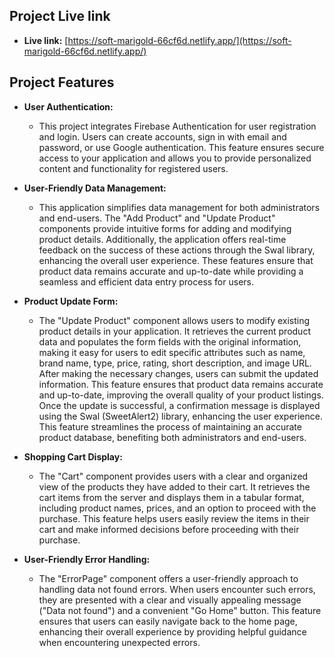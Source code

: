 ## Project Live link
- **Live link:** [https://soft-marigold-66cf6d.netlify.app/](https://soft-marigold-66cf6d.netlify.app/)



## Project Features

- **User Authentication:**
  - This project integrates Firebase Authentication for user registration and login. Users can create accounts, sign in with email and password, or use Google authentication. This feature ensures secure access to your application and allows you to provide personalized content and functionality for registered users.

- **User-Friendly Data Management:**
  - This application simplifies data management for both administrators and end-users. The "Add Product" and "Update Product" components provide intuitive forms for adding and modifying product details. Additionally, the application offers real-time feedback on the success of these actions through the Swal library, enhancing the overall user experience. These features ensure that product data remains accurate and up-to-date while providing a seamless and efficient data entry process for users.

- **Product Update Form:**
  - The "Update Product" component allows users to modify existing product details in your application. It retrieves the current product data and populates the form fields with the original information, making it easy for users to edit specific attributes such as name, brand name, type, price, rating, short description, and image URL. After making the necessary changes, users can submit the updated information. This feature ensures that product data remains accurate and up-to-date, improving the overall quality of your product listings. Once the update is successful, a confirmation message is displayed using the Swal (SweetAlert2) library, enhancing the user experience. This feature streamlines the process of maintaining an accurate product database, benefiting both administrators and end-users.

- **Shopping Cart Display:**
  - The "Cart" component provides users with a clear and organized view of the products they have added to their cart. It retrieves the cart items from the server and displays them in a tabular format, including product names, prices, and an option to proceed with the purchase. This feature helps users easily review the items in their cart and make informed decisions before proceeding with their purchase.

- **User-Friendly Error Handling:**
  - The "ErrorPage" component offers a user-friendly approach to handling data not found errors. When users encounter such errors, they are presented with a clear and visually appealing message ("Data not found") and a convenient "Go Home" button. This feature ensures that users can easily navigate back to the home page, enhancing their overall experience by providing helpful guidance when encountering unexpected errors.
